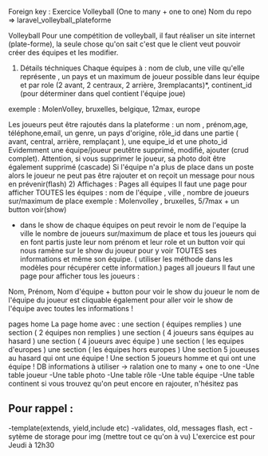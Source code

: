 Foreign key : Exercice Volleyball (One to many + one to one)
Nom du repo => laravel_volleyball_plateforme

Volleyball
Pour une compétition de volleyball, il faut réaliser un site internet (plate-forme), la seule chose qu'on sait c'est que le client veut pouvoir créer des équipes et les modifier.

1) Détails téchniques
Chaque équipes à : 
nom de club, une ville qu'elle représente , un pays et un maximum de joueur possible dans leur équipe et par role (2 avant, 2 centraux, 2 arrière, 3remplacants)*, continent_id (pour déterminer dans quel contient l'équipe joue) 

exemple :
MolenVolley, bruxelles, belgique, 12max, europe

Les joueurs peut être rajoutés dans la plateforme :
un nom , prénom,age, téléphone,email, un genre, un pays d'origine, rôle_id dans une partie ( avant, central, arrière, remplaçant ), une equipe_id et une photo_id
Evidemment une équipe/joueur peutêtre supprimé, modifié, ajouter (crud complet). Attention, si vous supprimer le joueur, sa photo doit être également supprimé (cascade)
Si l'équipe n'a plus de place dans un poste alors le joueur ne peut pas être rajouter et on reçoit un message pour nous en prévenir(flash)
2) Affichages : 
Pages all équipes
Il faut une page pour afficher TOUTES les équipes :
nom de l'équipe , ville , nombre de joueurs sur/maximum de place
exemple :
Molenvolley , bruxelles, 5/7max +  un button voir(show)

- dans le show de chaque équipes on peut revoir le nom de l'equipe la ville le nombre de joueurs sur/maximum de place et tous les joueurs qui en font partis juste leur nom prénom et leur role et un button voir qui nous ramène sur le show du joueur pour y voir TOUTES ses informations et même son équipe. ( utiliser les méthode dans les modèles pour récupérer cette information.)
pages all joueurs
Il faut une page pour afficher tous les joueurs :

Nom, Prénom, Nom d'équipe + button pour voir le show du joueur
le nom de l'équipe du joueur est cliquable également pour aller voir le show de l'équipe avec toutes les informations !

pages home
La page home avec : 
une section ( équipes remplies )
une section ( 2 équipes non remplies )
une section ( 4 joueurs sans équipes au hasard )
une section ( 4 joueurs avec équipe )
une section ( les equipes d'europes )
une section ( les équipes hors europes )
Une section 5 joueuses au hasard qui ont une équipe !
Une section 5 joueurs homme et qui ont une équipe !
 DB informations 
à utiliser -> ralation one to many + one to one
-Une table joueur
-Une table photo
-Une table rôle
-Une table équipe
-Une table continent
si vous trouvez qu'on peut encore en rajouter, n'hésitez pas

## Pour rappel : 
-template(extends, yield,include etc)
-validates, old, messages flash, ect
-sytème de storage pour img
(mettre tout ce qu'on à vu)
L'exercice est pour Jeudi à 12h30
